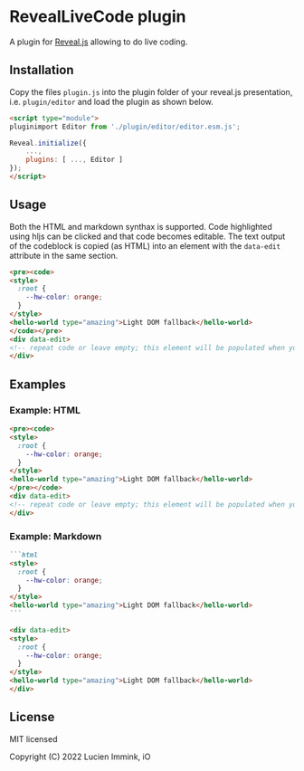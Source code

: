 # RevealLiveCode plugin

A plugin for [Reveal.js](https://github.com/hakimel/reveal.js) allowing to do live coding.

## Installation

Copy the files `plugin.js` into the plugin folder of your reveal.js presentation, i.e. ```plugin/editor``` and load the plugin as shown below.

```html
<script type="module">
pluginimport Editor from './plugin/editor/editor.esm.js';

Reveal.initialize({
    ...,
    plugins: [ ..., Editor ]
});
</script>
```

## Usage

Both the HTML and markdown synthax is supported. Code highlighted using hljs can be clicked and that code becomes editable. The text output of the codeblock is copied (as HTML) into an element with the `data-edit` attribute in the same section.

```html
<pre><code>
<style>
  :root {
    --hw-color: orange;
  }
</style>
<hello-world type="amazing">Light DOM fallback</hello-world>
</code></pre>
<div data-edit>
<!-- repeat code or leave empty; this element will be populated when you change the code-->
</div>
```

## Examples

### Example: HTML

```html
<pre><code>
<style>
  :root {
    --hw-color: orange;
  }
</style>
<hello-world type="amazing">Light DOM fallback</hello-world>
</pre></code>
<div data-edit>
<!-- repeat code or leave empty; this element will be populated when you change the code-->
</div>
```

### Example: Markdown

````markdown
```html
<style>
  :root {
    --hw-color: orange;
  }
</style>
<hello-world type="amazing">Light DOM fallback</hello-world>
```

<div data-edit>
<style>
  :root {
    --hw-color: orange;
  }
</style>
<hello-world type="amazing">Light DOM fallback</hello-world>
</div>
````

## License

MIT licensed

Copyright (C) 2022 Lucien Immink, iO
